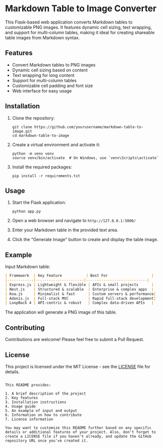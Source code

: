 # Markdown Table to Image Converter

This Flask-based web application converts Markdown tables to customizable PNG images. It features dynamic cell sizing, text wrapping, and support for multi-column tables, making it ideal for creating shareable table images from Markdown syntax.

## Features

- Convert Markdown tables to PNG images
- Dynamic cell sizing based on content
- Text wrapping for long content
- Support for multi-column tables
- Customizable cell padding and font size
- Web interface for easy usage

## Installation

1. Clone the repository:
   ```
   git clone https://github.com/yourusername/markdown-table-to-image.git
   cd markdown-table-to-image
   ```

2. Create a virtual environment and activate it:
   ```
   python -m venv venv
   source venv/bin/activate  # On Windows, use `venv\Scripts\activate`
   ```

3. Install the required packages:
   ```
   pip install -r requirements.txt
   ```

## Usage

1. Start the Flask application:
   ```
   python app.py
   ```

2. Open a web browser and navigate to `http://127.0.0.1:5000/`

3. Enter your Markdown table in the provided text area.

4. Click the "Generate Image" button to create and display the table image.

## Example

Input Markdown table:
```markdown
| Framework  | Key Feature           | Best For                    |
|------------|----------------------|----------------------------|
| Express.js | Lightweight & flexible | APIs & small projects      |
| Nest.js    | Structured & scalable  | Enterprise & complex apps  |
| Koa.js     | Minimalist & fast      | Custom servers & performance|
| Adonis.js  | Full-stack MVC         | Rapid full-stack development|
| LoopBack 4 | API-centric & robust   | Complex data-driven APIs   |
```

The application will generate a PNG image of this table.

## Contributing

Contributions are welcome! Please feel free to submit a Pull Request.

## License

This project is licensed under the MIT License - see the [LICENSE](LICENSE) file for details.
```

This README provides:

1. A brief description of the project
2. Key features
3. Installation instructions
4. Usage guide
5. An example of input and output
6. Information on how to contribute
7. License information

You may want to customize this README further based on any specific details or additional features of your project. Also, don't forget to create a LICENSE file if you haven't already, and update the GitHub repository URL once you've created it.